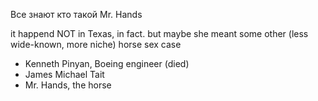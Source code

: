 Все знают кто такой Mr. Hands

it happend NOT in Texas, in fact. but maybe she meant some other (less wide-known, more niche) horse sex case

- Kenneth Pinyan, Boeing engineer (died)
- James Michael Tait
- Mr. Hands, the horse